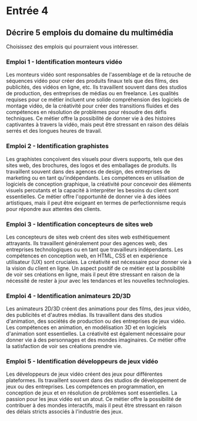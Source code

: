 # Entrée 4
## Décrire 5 emplois du domaine du multimédia
Choisissez des emplois qui pourraient vous intéresser. 

### Emploi 1 - Identification  monteurs vidéo
Les monteurs vidéo sont responsables de l'assemblage et de la retouche de séquences vidéo pour créer des produits finaux tels que des films, des publicités, des vidéos en ligne, etc. Ils travaillent souvent dans des studios de production, des entreprises de médias ou en freelance. Les qualités requises pour ce métier incluent une solide compréhension des logiciels de montage vidéo, de la créativité pour créer des transitions fluides et des compétences en résolution de problèmes pour résoudre des défis techniques. Ce métier offre la possibilité de donner vie à des histoires captivantes à travers la vidéo, mais peut être stressant en raison des délais serrés et des longues heures de travail.

### Emploi 2 - Identification graphistes

Les graphistes conçoivent des visuels pour divers supports, tels que des sites web, des brochures, des logos et des emballages de produits. Ils travaillent souvent dans des agences de design, des entreprises de marketing ou en tant qu'indépendants. Les compétences en utilisation de logiciels de conception graphique, la créativité pour concevoir des éléments visuels percutants et la capacité à interpréter les besoins du client sont essentielles. Ce métier offre l'opportunité de donner vie à des idées artistiques, mais il peut être exigeant en termes de perfectionnisme requis pour répondre aux attentes des clients.
### Emploi 3 - Identification  concepteurs de sites web

Les concepteurs de sites web créent des sites web esthétiquement attrayants. Ils travaillent généralement pour des agences web, des entreprises technologiques ou en tant que travailleurs indépendants. Les compétences en conception web, en HTML, CSS et en expérience utilisateur (UX) sont cruciales. La créativité est nécessaire pour donner vie à la vision du client en ligne. Un aspect positif de ce métier est la possibilité de voir ses créations en ligne, mais il peut être stressant en raison de la nécessité de rester à jour avec les tendances et les nouvelles technologies.
### Emploi 4 - Identification animateurs 2D/3D

Les animateurs 2D/3D créent des animations pour des films, des jeux vidéo, des publicités et d'autres médias. Ils travaillent dans des studios d'animation, des sociétés de production ou des entreprises de jeux vidéo. Les compétences en animation, en modélisation 3D et en logiciels d'animation sont essentielles. La créativité est également nécessaire pour donner vie à des personnages et des mondes imaginaires. Ce métier offre la satisfaction de voir ses créations prendre vie.
### Emploi 5 - Identification développeurs de jeux vidéo

Les développeurs de jeux vidéo créent des jeux pour différentes plateformes. Ils travaillent souvent dans des studios de développement de jeux ou des entreprises. Les compétences en programmation, en conception de jeux et en résolution de problèmes sont essentielles. La passion pour les jeux vidéo est un atout. Ce métier offre la possibilité de contribuer à des mondes interactifs, mais il peut être stressant en raison des délais stricts associés à l'industrie des jeux.

